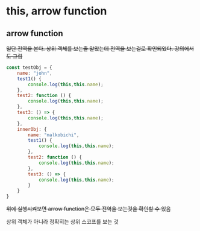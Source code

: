 # this, arrow function

## arrow function

~~일단 전역을 본다. 상위 객체를 보는줄 알았는데 전역을 보는걸로 확인되었다. 강의에서도 그럼~~

```javascript
const testObj = {
    name: "john",
    test1() {
        console.log(this,this.name);
    },
    test2: function () {
        console.log(this,this.name);
    },
    test3: () => {
        console.log(this,this.name);
    },
    innerObj: {
        name: "malkobichi",
        test1() {
            console.log(this,this.name);
        },
        test2: function () {
            console.log(this,this.name);
        },
        test3: () => {
            console.log(this,this.name);
        }
    }
}
```

~~위에 실행시켜보면 arrow function은 모두 전역을 보는것을 확인할 수 있음~~

상위 객체가 아니라 정확히는 상위 스코프를 보는 것
